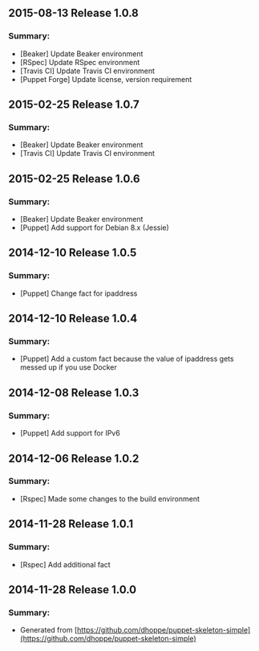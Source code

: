 ## 2015-08-13 Release 1.0.8
### Summary:
- [Beaker] Update Beaker environment
- [RSpec] Update RSpec environment
- [Travis CI] Update Travis CI environment
- [Puppet Forge] Update license, version requirement

## 2015-02-25 Release 1.0.7
### Summary:
- [Beaker] Update Beaker environment
- [Travis CI] Update Travis CI environment

## 2015-02-25 Release 1.0.6
### Summary:
- [Beaker] Update Beaker environment
- [Puppet] Add support for Debian 8.x (Jessie)

## 2014-12-10 Release 1.0.5
### Summary:
- [Puppet] Change fact for ipaddress

## 2014-12-10 Release 1.0.4
### Summary:
- [Puppet] Add a custom fact because the value of ipaddress gets messed up if you use Docker

## 2014-12-08 Release 1.0.3
### Summary:
- [Puppet] Add support for IPv6

## 2014-12-06 Release 1.0.2
### Summary:
- [Rspec] Made some changes to the build environment

## 2014-11-28 Release 1.0.1
### Summary:
- [Rspec] Add additional fact

## 2014-11-28 Release 1.0.0
### Summary:
- Generated from [https://github.com/dhoppe/puppet-skeleton-simple](https://github.com/dhoppe/puppet-skeleton-simple)
